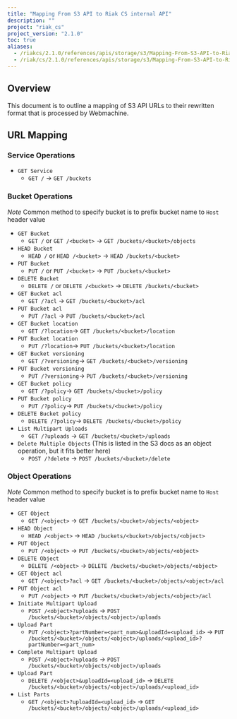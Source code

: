 ```yaml
---
title: "Mapping From S3 API to Riak CS internal API"
description: ""
project: "riak_cs"
project_version: "2.1.0"
toc: true
aliases:
  - /riakcs/2.1.0/references/apis/storage/s3/Mapping-From-S3-API-to-Riak-CS-internal-API
  - /riak/cs/2.1.0/references/apis/storage/s3/Mapping-From-S3-API-to-Riak-CS-internal-API
---
```


## Overview

This document is to outline a mapping of S3 API URLs to their
rewritten format that is processed by Webmachine.

## URL Mapping

### Service Operations

* `GET Service`
    * `GET /` -> `GET /buckets`

### Bucket Operations

*Note* Common method to specify bucket is to prefix bucket name to `Host` header value

* `GET Bucket`
    * `GET /` or `GET /<bucket>` -> `GET /buckets/<bucket>/objects`
* `HEAD Bucket`
    * `HEAD /` or `HEAD /<bucket>` -> `HEAD /buckets/<bucket>`
* `PUT Bucket`
    * `PUT /` or `PUT /<bucket>` -> `PUT /buckets/<bucket>`
* `DELETE Bucket`
    * `DELETE /` or `DELETE /<bucket>` -> `DELETE /buckets/<bucket>`
* `GET Bucket acl`
    * `GET /?acl` -> `GET /buckets/<bucket>/acl`
* `PUT Bucket acl`
    * `PUT /?acl` -> `PUT /buckets/<bucket>/acl`
* `GET Bucket location`
    * `GET /?location`-> `GET /buckets/<bucket>/location`
* `PUT Bucket location`
    * `PUT /?location`-> `PUT /buckets/<bucket>/location`
* `GET Bucket versioning`
    * `GET /?versioning`-> `GET /buckets/<bucket>/versioning`
* `PUT Bucket versioning`
    * `PUT /?versioning`-> `PUT /buckets/<bucket>/versioning`
* `GET Bucket policy`
    * `GET /?policy`-> `GET /buckets/<bucket>/policy`
* `PUT Bucket policy`
    * `PUT /?policy`-> `PUT /buckets/<bucket>/policy`
* `DELETE Bucket policy`
    * `DELETE /?policy`-> `DELETE /buckets/<bucket>/policy`
* `List Multipart Uploads`
    * `GET /?uploads` -> `GET /buckets/<bucket>/uploads`
* `Delete Multiple Objects` (This is listed in the S3 docs as an object operation, but it fits better here)
    * `POST /?delete` -> `POST /buckets/<bucket>/delete`

### Object Operations

*Note* Common method to specify bucket is to prefix bucket name to `Host` header value

* `GET Object`
    * `GET /<object>` -> `GET /buckets/<bucket>/objects/<object>`
* `HEAD Object`
    * `HEAD /<object>` -> `HEAD /buckets/<bucket>/objects/<object>`
* `PUT Object`
    * `PUT /<object>` -> `PUT /buckets/<bucket>/objects/<object>`
* `DELETE Object`
    * `DELETE /<object>` -> `DELETE /buckets/<bucket>/objects/<object>`
* `GET Object acl`
    * `GET /<object>?acl` -> `GET /buckets/<bucket>/objects/<object>/acl`
* `PUT Object acl`
    * `PUT /<object>` -> `PUT /buckets/<bucket>/objects/<object>/acl`
* `Initiate Multipart Upload`
    * `POST /<object>?uploads` -> `POST /buckets/<bucket>/objects/<object>/uploads`
* `Upload Part`
    * `PUT /<object>?partNumber=<part_num>&uploadId=<upload_id>` -> `PUT /buckets/<bucket>/objects/<object>/uploads/<upload_id>?partNumber=<part_num>`
* `Complete Multipart Upload`
    * `POST /<object>?uploads` -> `POST /buckets/<bucket>/objects/<object>/uploads`
* `Upload Part`
    * `DELETE /<object>&uploadId=<upload_id>` -> `DELETE /buckets/<bucket>/objects/<object>/uploads/<upload_id>`
* `List Parts`
    * `GET /<object>?uploadId=<upload_id>` -> `GET /buckets/<bucket>/objects/<object>/uploads/<upload_id>`
